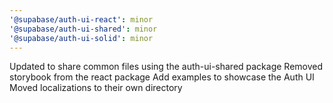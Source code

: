 ```yaml
---
'@supabase/auth-ui-react': minor
'@supabase/auth-ui-shared': minor
'@supabase/auth-ui-solid': minor
---
```


Updated to share common files using the auth-ui-shared package
Removed storybook from the react package
Add examples to showcase the Auth UI
Moved localizations to their own directory

